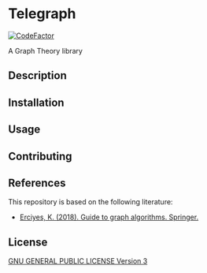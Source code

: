 # Telegraph
[![CodeFactor](https://www.codefactor.io/repository/github/alessiozanga/telegraph/badge?s=8eebf77a57fce4b466f8eaa7fd485e0a3e6ed269)](https://www.codefactor.io/repository/github/alessiozanga/telegraph)  

A Graph Theory library

## Description

## Installation

## Usage

## Contributing

## References

This repository is based on the following literature:

- [Erciyes, K. (2018). Guide to graph algorithms. Springer.](https://link.springer.com/book/10.1007/978-3-319-73235-0)

## License

[GNU GENERAL PUBLIC LICENSE Version 3](https://www.gnu.org/licenses/gpl-3.0.html)
